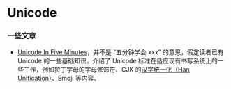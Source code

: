 Unicode
===

### 一些文章

- [Unicode In Five Minutes](https://richardjharris.github.io/unicode-in-five-minutes.html)，并不是 “五分钟学会 xxx” 的意思，假定读者已有 Unicode 的一些基础知识。介绍了 Unicode 标准在适应现有书写系统上的一些工作，例如拉丁字母的字母修饰符、CJK 的[汉字统一化（Han Unification）](https://www.wikiwand.com/en/Han_unification#/Examples_of_language_dependent_characters)、Emoji 等内容。